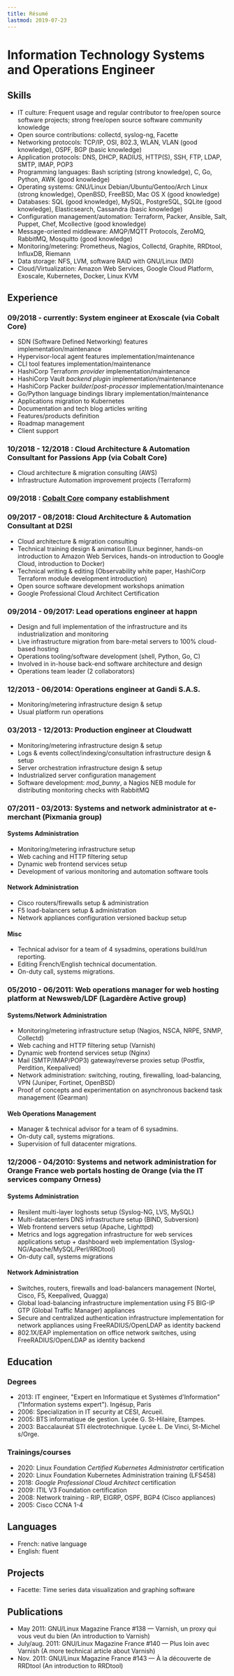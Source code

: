 ```yaml
---
title: Résumé
lastmod: 2019-07-23
---
```


# Information Technology Systems and Operations Engineer

## Skills

* IT culture: Frequent usage and regular contributor to free/open source software projects; strong free/open source software community knowledge
* Open source contributions: collectd, syslog-ng, Facette
* Networking protocols: TCP/IP, OSI, 802.3, WLAN, VLAN (good knowledge), OSPF, BGP (basic knowledge)
* Application protocols: DNS, DHCP, RADIUS, HTTP(S), SSH, FTP, LDAP, SMTP, IMAP, POP3
* Programming languages: Bash scripting (strong knowledge), C, Go, Python, AWK (good knowledge)
* Operating systems: GNU/Linux Debian/Ubuntu/Gentoo/Arch Linux (strong knowledge), OpenBSD, FreeBSD, Mac OS X (good knowledge)
* Databases: SQL (good knowledge), MySQL, PostgreSQL, SQLite (good knowledge), Elasticsearch, Cassandra (basic knowledge)
* Configuration management/automation: Terraform, Packer, Ansible, Salt, Puppet, Chef, Mcollective (good knowledge)
* Message-oriented middleware: AMQP/MQTT Protocols, ZeroMQ, RabbitMQ, Mosquitto (good knowledge)
* Monitoring/metering: Prometheus, Nagios, Collectd, Graphite, RRDtool, InfluxDB, Riemann
* Data storage: NFS, LVM, software RAID with GNU/Linux (MD)
* Cloud/Virtualization: Amazon Web Services, Google Cloud Platform, Exoscale, Kubernetes, Docker, Linux KVM

## Experience

### 09/2018 - currently: System engineer at Exoscale (via Cobalt Core)

* SDN (Software Defined Networking) features implementation/maintenance
* Hypervisor-local agent features implementation/maintenance
* CLI tool features implementation/maintenance
* HashiCorp Terraform *provider* implementation/maintenance
* HashiCorp Vault *backend plugin* implementation/maintenance
* HashiCorp Packer *builder*/*post-processor* implementation/maintenance
* Go/Python language bindings library implementation/maintenance
* Applications migration to Kubernetes
* Documentation and tech blog articles writing
* Features/products definition
* Roadmap management
* Client support

### 10/2018 - 12/2018 : Cloud Architecture & Automation Consultant for Passions App (via Cobalt Core)

* Cloud architecture & migration consulting (AWS)
* Infrastructure Automation improvement projects (Terraform)

### 09/2018 : [Cobalt Core](https://cobaltco.re/en) company establishment

### 09/2017 - 08/2018: Cloud Architecture & Automation Consultant at D2SI

* Cloud architecture & migration consulting
* Technical training design & animation (Linux beginner, hands-on introduction to Amazon Web Services, hands-on introduction to Google Cloud, introduction to Docker)
* Technical writing & editing (Observability white paper, HashiCorp Terraform module development introduction)
* Open source software development workshops animation
* Google Professional Cloud Architect Certification

### 09/2014 - 09/2017: Lead operations engineer at happn

* Design and full implementation of the infrastructure and its industrialization and monitoring
* Live infrastructure migration from bare-metal servers to 100% cloud-based hosting
* Operations tooling/software development (shell, Python, Go, C)
* Involved in in-house back-end software architecture and design
* Operations team leader (2 collaborators)

### 12/2013 - 06/2014: Operations engineer at Gandi S.A.S.

* Monitoring/metering infrastructure design & setup
* Usual platform run operations

### 03/2013 - 12/2013: Production engineer at Cloudwatt

* Monitoring/metering infrastructure design & setup
* Logs & events collect/indexing/consultation infrastructure design & setup
* Server orchestration infrastructure design & setup
* Industrialized server configuration management
* Software development: *mod_bunny*, a Nagios NEB module for distributing monitoring checks with RabbitMQ

### 07/2011 - 03/2013: Systems and network administrator at e-merchant (Pixmania group)

#### Systems Administration

* Monitoring/metering infrastructure setup
* Web caching and HTTP filtering setup
* Dynamic web frontend services setup
* Development of various monitoring and automation software tools

#### Network Administration

* Cisco routers/firewalls setup & administration
* F5 load-balancers setup & administration
* Network appliances configuration versioned backup setup

#### Misc

* Technical advisor for a team of 4 sysadmins, operations build/run reporting.
* Editing French/English technical documentation.
* On-duty call, systems migrations.

### 05/2010 - 06/2011: Web operations manager for web hosting platform at Newsweb/LDF (Lagardère Active group)

#### Systems/Network Administration

* Monitoring/metering infrastructure setup (Nagios, NSCA, NRPE, SNMP, Collectd)
* Web caching and HTTP filtering setup (Varnish)
* Dynamic web frontend services setup (Nginx)
* Mail (SMTP/IMAP/POP3) gateway/reverse proxies setup (Postfix, Perdition, Keepalived)
* Network administration: switching, routing, firewalling, load-balancing, VPN (Juniper, Fortinet, OpenBSD)
* Proof of concepts and experimentation on asynchronous backend task management (Gearman)

#### Web Operations Management

* Manager & technical advisor for a team of 6 sysadmins.
* On-duty call, systems migrations.
* Supervision of full datacenter migrations.

### 12/2006 - 04/2010: Systems and network administration for Orange France web portals hosting de Orange (via the IT services company Orness)

#### Systems Administration

* Resilent multi-layer loghosts setup (Syslog-NG, LVS, MySQL)
* Multi-datacenters DNS infrastructure setup (BIND, Subversion)
* Web frontend servers setup (Apache, Lighttpd)
* Metrics and logs aggregation infrastructure for web services applications setup + dashboard web implementation (Syslog-NG/Apache/MySQL/Perl/RRDtool)
* On-duty call, systems migrations

#### Network Administration

* Switches, routers, firewalls and load-balancers management (Nortel, Cisco, F5, Keepalived, Quagga)
* Global load-balancing infrastructure implementation using F5 BIG-IP GTP (Global Traffic Manager) appliances
* Secure and centralized authentication infrastructure implementation for network appliances using FreeRADIUS/OpenLDAP as identity backend
* 802.1X/EAP implementation on office network switches, using FreeRADIUS/OpenLDAP as identity backend

## Education

### Degrees

* 2013: IT engineer, "Expert en Informatique et Systèmes d'Information" ("Information systems expert"). Ingésup, Paris
* 2006: Specialization in IT security at CESI, Arcueil.
* 2005: BTS informatique de gestion. Lycée G. St-Hilaire, Etampes.
* 2003: Baccalauréat STI électrotechnique. Lycée L. De Vinci, St-Michel s/Orge.

### Trainings/courses

* 2020: Linux Foundation *Certified Kubernetes Administrator* certification
* 2020: Linux Foundation Kubernetes Administration training (LFS458)
* 2018: *Google Professional Cloud Architect* certification
* 2009: ITIL V3 Foundation certification
* 2008: Network training - RIP, EIGRP, OSPF, BGP4 (Cisco appliances)
* 2005: Cisco CCNA 1-4

## Languages

* French: native language
* English: fluent

## Projects

* Facette: Time series data visualization and graphing software

## Publications

* May 2011: GNU/Linux Magazine France #138 — Varnish, un proxy qui vous veut du bien (An introduction to Varnish)
* July/aug. 2011: GNU/Linux Magazine France #140 — Plus loin avec Varnish (A more technical article about Varnish)
* Nov. 2011: GNU/Linux Magazine France #143 — À la découverte de RRDtool (An introduction to RRDtool)
